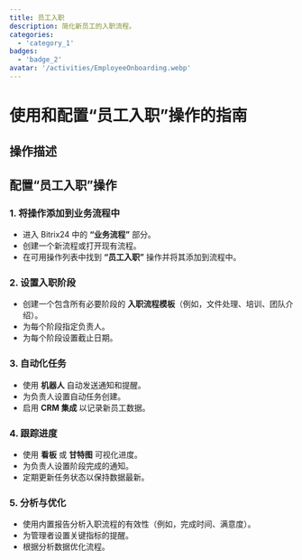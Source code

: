 ```yaml
---
title: 员工入职
description: 简化新员工的入职流程。
categories: 
  - 'category_1'
badges: 
  - 'badge_2'
avatar: '/activities/EmployeeOnboarding.webp'
---
```

# 使用和配置“员工入职”操作的指南

## 操作描述

## **配置“员工入职”操作**

### 1. 将操作添加到业务流程中
- 进入 Bitrix24 中的 **“业务流程”** 部分。
- 创建一个新流程或打开现有流程。
- 在可用操作列表中找到 **“员工入职”** 操作并将其添加到流程中。

### 2. 设置入职阶段
- 创建一个包含所有必要阶段的 **入职流程模板**（例如，文件处理、培训、团队介绍）。
- 为每个阶段指定负责人。
- 为每个阶段设置截止日期。

### 3. 自动化任务
- 使用 **机器人** 自动发送通知和提醒。
- 为负责人设置自动任务创建。
- 启用 **CRM 集成** 以记录新员工数据。

### 4. 跟踪进度
- 使用 **看板** 或 **甘特图** 可视化进度。
- 为负责人设置阶段完成的通知。
- 定期更新任务状态以保持数据最新。

### 5. 分析与优化
- 使用内置报告分析入职流程的有效性（例如，完成时间、满意度）。
- 为管理者设置关键指标的提醒。
- 根据分析数据优化流程。